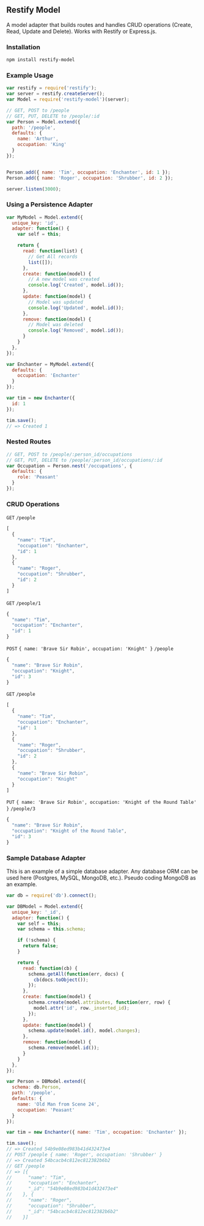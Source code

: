 ## Restify Model
A model adapter that builds routes and handles CRUD operations (Create, Read, Update and Delete). Works with Restify or Express.js.

### Installation
```bash
npm install restify-model
```

### Example Usage
```javascript
var restify = require('restify');
var server = restify.createServer();
var Model = require('restify-model')(server);

// GET, POST to /people
// GET, PUT, DELETE to /people/:id
var Person = Model.extend({
  path: '/people',
  defaults: {
    name: 'Arthur',
    occupation: 'King'
  }
});


Person.add({ name: 'Tim', occupation: 'Enchanter', id: 1 });
Person.add({ name: 'Roger', occupation: 'Shrubber', id: 2 });

server.listen(3000);
```

### Using a Persistence Adapter
```javascript
var MyModel = Model.extend({
  unique_key: 'id',
  adapter: function() {
    var self = this;

    return {
      read: function(list) {
        // Get All records
        list([]);
      },
      create: function(model) {
        // A new model was created
        console.log('Created', model.id());
      },
      update: function(model) {
        // Model was updated
        console.log('Updated', model.id());
      },
      remove: function(model) {
        // Model was deleted
        console.log('Removed', model.id());
      }
    }
  },
});

var Enchanter = MyModel.extend({
  defaults: {
    occupation: 'Enchanter'
  }
});

var tim = new Enchanter({
  id: 1
});

tim.save();
// => Created 1
```

### Nested Routes
```javascript
// GET, POST to /people/:person_id/occupations
// GET, PUT, DELETE to /people/:person_id/occupations/:id
var Occupation = Person.nest('/occupations', {
  defaults: {
    role: 'Peasant'
  }
});
```

### CRUD Operations
`GET` `/people`
```javascript
[
  {
    "name": "Tim",
    "occupation": "Enchanter",
    "id": 1
  },
  {
    "name": "Roger",
    "occupation": "Shrubber",
    "id": 2
  }
]
```
`GET` `/people/1`
```javascript
{
  "name": "Tim",
  "occupation": "Enchanter",
  "id": 1
}
```
`POST` `{ name: 'Brave Sir Robin', occupation: 'Knight' }` `/people`
```javascript
{
  "name": "Brave Sir Robin",
  "occupation": "Knight",
  "id": 3
}
```
`GET` `/people`
```javascript
[
  {
    "name": "Tim",
    "occupation": "Enchanter",
    "id": 1
  },
  {
    "name": "Roger",
    "occupation": "Shrubber",
    "id": 2
  },
  {
    "name": "Brave Sir Robin",
    "occupation": "Knight"
  }
]
```
`PUT` `{ name: 'Brave Sir Robin', occupation: 'Knight of the Round Table' }` `/people/3`
```javascript
{
  "name": "Brave Sir Robin",
  "occupation": "Knight of the Round Table",
  "id": 3
}
```

### Sample Database Adapter
This is an example of a simple database adapter. Any database ORM can be used here (Postgres, MySQL, MongoDB, etc.). Pseudo coding MongoDB as an example.

```javascript
var db = require('db').connect();

var DBModel = Model.extend({
  unique_key: '_id',
  adapter: function() {
    var self = this;
    var schema = this.schema;

    if (!schema) {
      return false;
    }

    return {
      read: function(cb) {
        schema.getAll(function(err, docs) {
          cb(docs.toObject());
        });
      },
      create: function(model) {
        schema.create(model.attributes, function(err, row) {
          model.attr('id', row._inserted_id);
        });
      },
      update: function(model) {
        schema.update(model.id(), model.changes);
      },
      remove: function(model) {
        schema.remove(model.id());
      }
    }
  },
});

var Person = DBModel.extend({
  schema: db.Person,
  path: '/people',
  defaults: {
    name: 'Old Man from Scene 24',
    occupation: 'Peasant'
  }
});

var tim = new Enchanter({ name: 'Tim', occupation: 'Enchanter' });

tim.save();
// => Created 54b9e08ed983b41d432473e4
// POST /people { name: 'Roger', occupation: 'Shrubber' }
// => Created 54bcacb4c812ec812382b6b2
// GET /people
// => [{
//      "name": "Tim",
//      "occupation": "Enchanter",
//      "_id": "54b9e08ed983b41d432473e4"
//    }, {
//      "name": "Roger",
//      "occupation": "Shrubber",
//      "_id": "54bcacb4c812ec812382b6b2"
//    }]

```
